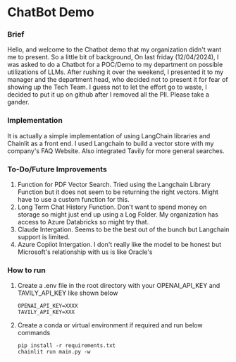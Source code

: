 # ChatBot Demo
### Brief
Hello, and welcome to the Chatbot demo that my organization didn't want me to present.
So a little bit of background, On last friday (12/04/2024), I was asked to do a Chatbot for a POC/Demo to my department on possible utilizations of LLMs.
After rushing it over the weekend, I presented it to my manager and the department head, who decided not to present it for fear of showing up the Tech Team.
I guess not to let the effort go to waste, I decided to put it up on github after I removed all the PII. Please take a gander.

### Implementation
It is actually a simple implementation of using LangChain libraries and Chainlit as a front end. I used Langchain to build a vector store with my company's FAQ Website. Also integrated Tavily for more general searches.

### To-Do/Future Improvements
1. Function for PDF Vector Search. Tried using the Langchain Library Function but it does not seem to be returning the right vectors. Might have to use a custom function for this.
2. Long Term Chat History Function. Don't want to spend money on storage so might just end up using a Log Folder. My organization has access to Azure Databricks so might try that.
3. Claude Intergation. Seems to be the best out of the bunch but Langchain support is limited.
4. Azure Copilot Intergation. I don't really like the model to be honest but Microsoft's relationship with us is like Oracle's


### How to run
1. Create a .env file in the root directory with your OPENAI_API_KEY and TAVILY_API_KEY like shown below
    ```
    OPENAI_API_KEY=XXXX
    TAVILY_API_KEY=XXX
    ```
2. Create a conda or virtual environment if required and run below commands
    ```
    pip install -r requirements.txt
    chainlit run main.py -w
    ```